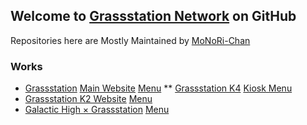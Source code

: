 ## Welcome to [Grassstation Network](https://sarkhan.wiki/Grasss_Network) on GitHub

Repositories here are Mostly Maintained by [MoNoRi-Chan](https://sarkhan.wiki/MoNoRi-Chan/D-982)

### Works
* [Grassstation](https://sarkhan.wiki/Grassstation) [Main Website](https://grassstation.xyz/) [Menu](https://grassstation.xyz/menu)
** [Grassstation K4](https://k4.grassstation.xyz) [Kiosk Menu](https://k4.grassstation.xyz/menu)
* [Grassstation K2 Website](https://k2.grassstation.xyz/)  [Menu](https://k2.grassstation.xyz/menu)
* [Galactic High × Grassstation](https://galactichigh.grassstation.xyz/) [Menu](https://galactichigh.grassstation.xyz/menu)

